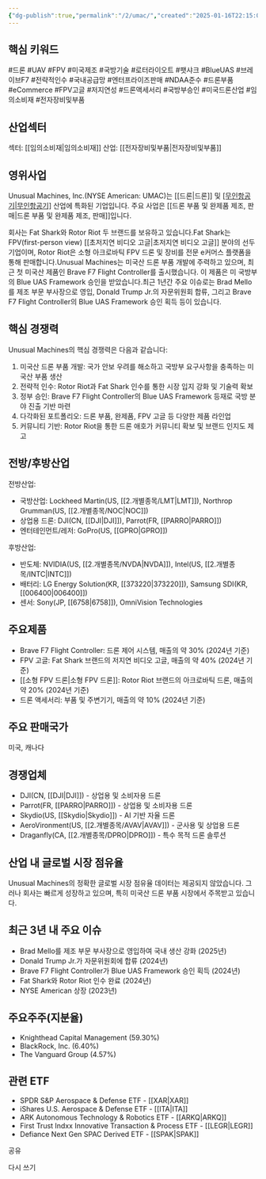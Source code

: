 ```yaml
---
{"dg-publish":true,"permalink":"/2/umac/","created":"2025-01-16T22:15:05.252+09:00","updated":"2025-07-29T21:37:05.326+09:00"}
---
```


## 핵심 키워드

#드론 #UAV #FPV #미국제조 #국방기술 #로터라이오트 #팻샤크 #BlueUAS #브레이브F7 #전략적인수 #국내공급망 #엔터프라이즈판매 #NDAA준수 #드론부품 #eCommerce #FPV고글 #저지연성 #드론액세서리 #국방부승인 #미국드론산업 #임의소비재 #전자장비및부품 

## 산업섹터

섹터: [[임의소비재\|임의소비재]]
산업: [[전자장비및부품\|전자장비및부품]]

## 영위사업

Unusual Machines, Inc.(NYSE American: UMAC)는 [[드론\|드론]] 및 [[무인항공기\|무인항공기]]([[UAV\|UAV]]) 산업에 특화된 기업입니다. 주요 사업은 [[드론 부품 및 완제품 제조, 판매\|드론 부품 및 완제품 제조, 판매]]입니다. 

회사는 Fat Shark와 Rotor Riot 두 브랜드를 보유하고 있습니다.Fat Shark는 FPV(first-person view) [[초저지연 비디오 고글\|초저지연 비디오 고글]] 분야의 선두 기업이며, Rotor Riot은 소형 아크로바틱 FPV 드론 및 장비를 전문 e커머스 플랫폼을 통해 판매합니다.Unusual Machines는 미국산 드론 부품 개발에 주력하고 있으며, 최근 첫 미국산 제품인 Brave F7 Flight Controller를 출시했습니다. 이 제품은 미 국방부의 Blue UAS Framework 승인을 받았습니다.최근 1년간 주요 이슈로는 Brad Mello를 제조 부문 부사장으로 영입, Donald Trump Jr.의 자문위원회 합류, 그리고 Brave F7 Flight Controller의 Blue UAS Framework 승인 획득 등이 있습니다.

## 핵심 경쟁력

Unusual Machines의 핵심 경쟁력은 다음과 같습니다:

1. 미국산 드론 부품 개발: 국가 안보 우려를 해소하고 국방부 요구사항을 충족하는 미국산 부품 생산
2. 전략적 인수: Rotor Riot과 Fat Shark 인수를 통한 시장 입지 강화 및 기술력 확보
3. 정부 승인: Brave F7 Flight Controller의 Blue UAS Framework 등재로 국방 분야 진출 기반 마련
4. 다각화된 포트폴리오: 드론 부품, 완제품, FPV 고글 등 다양한 제품 라인업
5. 커뮤니티 기반: Rotor Riot을 통한 드론 애호가 커뮤니티 확보 및 브랜드 인지도 제고

## 전방/후방산업

전방산업:

- 국방산업: Lockheed Martin(US, [[2.개별종목/LMT\|LMT]]), Northrop Grumman(US, [[2.개별종목/NOC\|NOC]])
- 상업용 드론: DJI(CN, [[DJI\|DJI]]), Parrot(FR, [[PARRO\|PARRO]])
- 엔터테인먼트/레저: GoPro(US, [[GPRO\|GPRO]])

후방산업:

- 반도체: NVIDIA(US, [[2.개별종목/NVDA\|NVDA]]), Intel(US, [[2.개별종목/INTC\|INTC]])
- 배터리: LG Energy Solution(KR, [[373220\|373220]]), Samsung SDI(KR, [[006400\|006400]])
- 센서: Sony(JP, [[6758\|6758]]), OmniVision Technologies

## 주요제품

- Brave F7 Flight Controller: 드론 제어 시스템, 매출의 약 30% (2024년 기준)
- FPV 고글: Fat Shark 브랜드의 저지연 비디오 고글, 매출의 약 40% (2024년 기준)
- [[소형 FPV 드론\|소형 FPV 드론]]: Rotor Riot 브랜드의 아크로바틱 드론, 매출의 약 20% (2024년 기준)
- 드론 액세서리: 부품 및 주변기기, 매출의 약 10% (2024년 기준)

## 주요 판매국가

미국, 캐나다

## 경쟁업체

- DJI(CN, [[DJI\|DJI]]) - 상업용 및 소비자용 드론
- Parrot(FR, [[PARRO\|PARRO]]) - 상업용 및 소비자용 드론
- Skydio(US, [[Skydio\|Skydio]]) - AI 기반 자율 드론
- AeroVironment(US, [[2.개별종목/AVAV\|AVAV]]) - 군사용 및 상업용 드론
- Draganfly(CA, [[2.개별종목/DPRO\|DPRO]]) - 특수 목적 드론 솔루션

## 산업 내 글로벌 시장 점유율

Unusual Machines의 정확한 글로벌 시장 점유율 데이터는 제공되지 않았습니다. 그러나 회사는 빠르게 성장하고 있으며, 특히 미국산 드론 부품 시장에서 주목받고 있습니다.

## 최근 3년 내 주요 이슈

- Brad Mello를 제조 부문 부사장으로 영입하여 국내 생산 강화 (2025년)
- Donald Trump Jr.가 자문위원회에 합류 (2024년)
- Brave F7 Flight Controller가 Blue UAS Framework 승인 획득 (2024년)
- Fat Shark와 Rotor Riot 인수 완료 (2024년)
- NYSE American 상장 (2023년)

## 주요주주(지분율)

- Knighthead Capital Management (59.30%)
- BlackRock, Inc. (6.40%)
- The Vanguard Group (4.57%)

## 관련 ETF

- SPDR S&P Aerospace & Defense ETF - [[XAR\|XAR]]
- iShares U.S. Aerospace & Defense ETF - [[ITA\|ITA]]
- ARK Autonomous Technology & Robotics ETF - [[ARKQ\|ARKQ]]
- First Trust Indxx Innovative Transaction & Process ETF - [[LEGR\|LEGR]]
- Defiance Next Gen SPAC Derived ETF - [[SPAK\|SPAK]]

공유

다시 쓰기